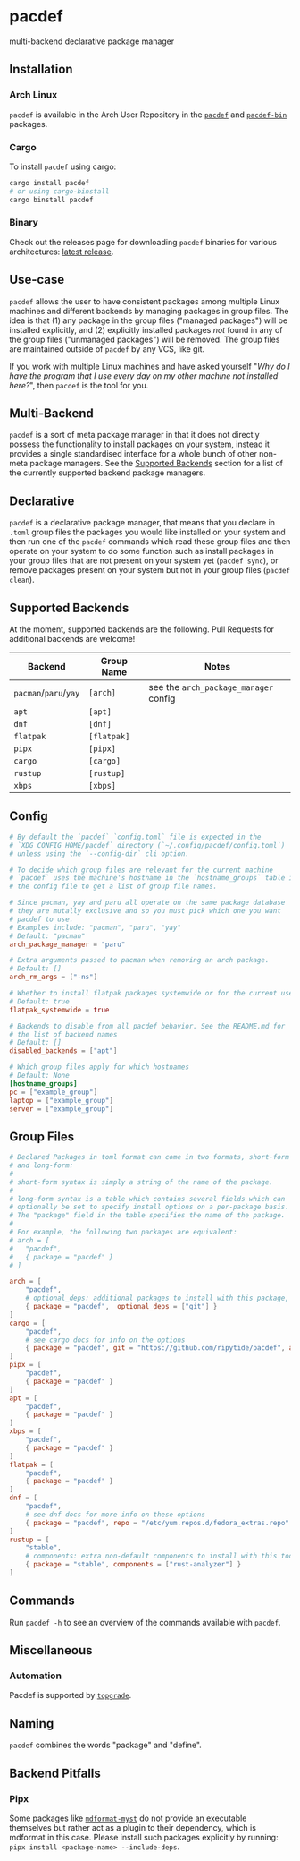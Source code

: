 # pacdef

multi-backend declarative package manager

## Installation

### Arch Linux

`pacdef` is available in the Arch User Repository in the
[`pacdef`](https://aur.archlinux.org/packages/pacdef) and
[`pacdef-bin`](https://aur.archlinux.org/packages/pacdef-bin)
packages.

### Cargo

To install `pacdef` using cargo:

```bash
cargo install pacdef
# or using cargo-binstall
cargo binstall pacdef
```

### Binary

Check out the releases page for downloading `pacdef` binaries for
various architectures: [latest
release](https://github.com/steven-omaha/pacdef/releases).

## Use-case

`pacdef` allows the user to have consistent packages among multiple
Linux machines and different backends by managing packages in group
files. The idea is that (1) any package in the group files ("managed
packages") will be installed explicitly, and (2) explicitly installed
packages _not_ found in any of the group files ("unmanaged packages")
will be removed. The group files are maintained outside of `pacdef` by
any VCS, like git.

If you work with multiple Linux machines and have asked yourself "_Why
do I have the program that I use every day on my other machine not
installed here?_", then `pacdef` is the tool for you.

## Multi-Backend

`pacdef` is a sort of meta package manager in that it does not
directly possess the functionality to install packages on your system,
instead it provides a single standardised interface for a whole bunch
of other non-meta package managers. See the [Supported
Backends](#supported-backends) section for a list of the currently
supported backend package managers.

## Declarative

`pacdef` is a declarative package manager, that means that you declare
in `.toml` group files the packages you would like installed on your
system and then run one of the `pacdef` commands which read these
group files and then operate on your system to do some function such
as install packages in your group files that are not present on your
system yet (`pacdef sync`), or remove packages present on your system
but not in your group files (`pacdef clean`).

## Supported Backends

At the moment, supported backends are the following. Pull Requests for
additional backends are welcome!

| Backend               | Group Name  | Notes                                 |
| --------------------- | ----------- | ------------------------------------- |
| `pacman`/`paru`/`yay` | `[arch]`    | see the `arch_package_manager` config |
| `apt`                 | `[apt]`     |                                       |
| `dnf`                 | `[dnf]`     |                                       |
| `flatpak`             | `[flatpak]` |                                       |
| `pipx`                | `[pipx]`    |                                       |
| `cargo`               | `[cargo]`   |                                       |
| `rustup`              | `[rustup]`  |                                       |
| `xbps`                | `[xbps]`    |                                       |

## Config

```toml
# By default the `pacdef` `config.toml` file is expected in the
# `XDG_CONFIG_HOME/pacdef` directory (`~/.config/pacdef/config.toml`)
# unless using the `--config-dir` cli option.

# To decide which group files are relevant for the current machine
# `pacdef` uses the machine's hostname in the `hostname_groups` table in
# the config file to get a list of group file names.

# Since pacman, yay and paru all operate on the same package database
# they are mutally exclusive and so you must pick which one you want
# pacdef to use.
# Examples include: "pacman", "paru", "yay"
# Default: "pacman"
arch_package_manager = "paru"

# Extra arguments passed to pacman when removing an arch package.
# Default: []
arch_rm_args = ["-ns"]

# Whether to install flatpak packages systemwide or for the current user.
# Default: true
flatpak_systemwide = true

# Backends to disable from all pacdef behavior. See the README.md for
# the list of backend names
# Default: []
disabled_backends = ["apt"]

# Which group files apply for which hostnames
# Default: None
[hostname_groups]
pc = ["example_group"]
laptop = ["example_group"]
server = ["example_group"]
```

## Group Files

```toml
# Declared Packages in toml format can come in two formats, short-form
# and long-form:
#
# short-form syntax is simply a string of the name of the package.
#
# long-form syntax is a table which contains several fields which can
# optionally be set to specify install options on a per-package basis.
# The "package" field in the table specifies the name of the package.
#
# For example, the following two packages are equivalent:
# arch = [
# 	"pacdef",
# 	{ package = "pacdef" }
# ]

arch = [
	"pacdef",
	# optional_deps: additional packages to install with this package, short-form syntax only
	{ package = "pacdef",  optional_deps = ["git"] }
]
cargo = [
	"pacdef",
	# see cargo docs for info on the options
	{ package = "pacdef", git = "https://github.com/ripytide/pacdef", all_features = true, no_default_features = false, features = [ "feature1", ] },
]
pipx = [
	"pacdef",
	{ package = "pacdef" }
]
apt = [
	"pacdef",
	{ package = "pacdef" }
]
xbps = [
	"pacdef",
	{ package = "pacdef" }
]
flatpak = [
	"pacdef",
	{ package = "pacdef" }
]
dnf = [
	"pacdef",
	# see dnf docs for more info on these options
	{ package = "pacdef", repo = "/etc/yum.repos.d/fedora_extras.repo" },
]
rustup = [
	"stable",
	# components: extra non-default components to install with this toolchain
	{ package = "stable", components = ["rust-analyzer"] }
]
```

## Commands

Run `pacdef -h` to see an overview of the commands available with
`pacdef`.

## Miscellaneous

### Automation

Pacdef is supported by
[`topgrade`](https://github.com/topgrade-rs/topgrade).

## Naming

`pacdef` combines the words "package" and "define".

## Backend Pitfalls

### Pipx

Some packages like
[`mdformat-myst`](https://github.com/executablebooks/mdformat-myst) do
not provide an executable themselves but rather act as a plugin to
their dependency, which is mdformat in this case. Please install such
packages explicitly by running: `pipx install <package-name>
--include-deps`.
